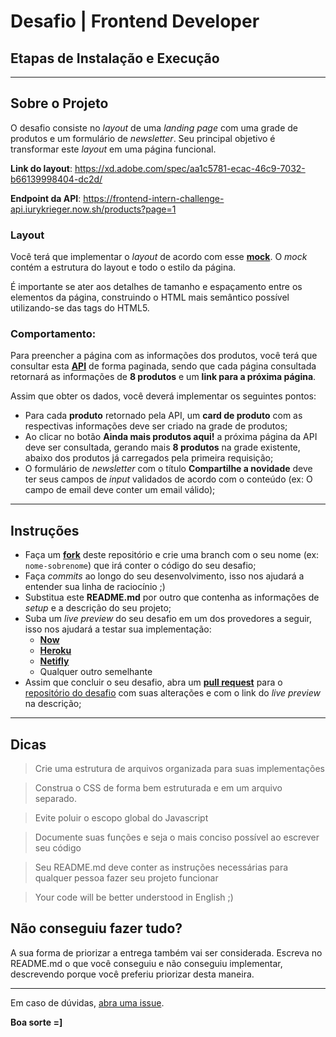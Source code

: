 # Desafio | Frontend Developer

## Etapas de Instalação e Execução
---
## Sobre o Projeto

O desafio consiste no *layout* de uma *landing page* com uma grade de produtos e um formulário de *newsletter*. Seu principal objetivo é transformar este *layout* em uma página funcional.

**Link do layout**: https://xd.adobe.com/spec/aa1c5781-ecac-46c9-7032-b66139998404-dc2d/

**Endpoint da API**: https://frontend-intern-challenge-api.iurykrieger.now.sh/products?page=1

### Layout

Você terá que implementar o *layout* de acordo com esse **[mock](https://xd.adobe.com/spec/aa1c5781-ecac-46c9-7032-b66139998404-dc2d/)**. O *mock* contém a estrutura do layout e todo o estilo da página.

É importante se ater aos detalhes de tamanho e espaçamento entre os elementos da página, construindo o HTML mais semântico possível utilizando-se das tags do HTML5.

### Comportamento:

Para preencher a página com as informações dos produtos, você terá que consultar esta **[API](https://frontend-intern-challenge-api.iurykrieger.now.sh/products?page=1)** de forma paginada, sendo que cada página consultada retornará as informações de **8 produtos** e um **link para a próxima página**.

Assim que obter os dados, você deverá implementar os seguintes pontos:

- Para cada **produto** retornado pela API, um **card de produto** com as respectivas informações deve ser criado na grade de produtos;
- Ao clicar no botão **Ainda mais produtos aqui!** a próxima página da API deve ser consultada, gerando mais **8 produtos** na grade existente, abaixo dos produtos já carregados pela primeira requisição;
- O formulário de *newsletter* com o título **Compartilhe a novidade** deve ter seus campos de *input* validados de acordo com o conteúdo (ex: O campo de email deve conter um email válido);

---

## Instruções

- Faça um **[fork](https://help.github.com/en/articles/fork-a-repo)** deste repositório e crie uma branch com o seu nome (ex: `nome-sobrenome`) que irá conter o código do seu desafio;
- Faça *commits* ao longo do seu desenvolvimento, isso nos ajudará a entender sua linha de raciocínio ;)
- Substitua este **README.md** por outro que contenha as informações de *setup* e a descrição do seu projeto;
- Suba um *live preview* do seu desafio em um dos provedores a seguir, isso nos ajudará a testar sua implementação:
    - **[Now](https://zeit.co/now)**
    - **[Heroku](https://www.heroku.com)**
    - **[Netifly](https://www.netlify.com/)**
    - Qualquer outro semelhante
- Assim que concluir o seu desafio, abra um **[pull request](https://help.github.com/en/articles/creating-a-pull-request-from-a-fork)** para o [repositório do desafio](https://github.com/iurykrieger/frontend-developer-challenge) com suas alterações e com o link do *live preview* na descrição;

---

## Dicas

> Crie uma estrutura de arquivos organizada para suas implementações

> Construa o CSS de forma bem estruturada e em um arquivo separado.

> Evite poluir o escopo global do Javascript

> Documente suas funções e seja o mais conciso possível ao escrever seu código

> Seu README.md deve conter as instruções necessárias para qualquer pessoa fazer seu projeto funcionar

> Your code will be better understood in English ;)

## Não conseguiu fazer tudo?
A sua forma de priorizar a entrega também vai ser considerada. Escreva no README.md o que você conseguiu e não conseguiu implementar, descrevendo porque você preferiu priorizar desta maneira.

---

Em caso de dúvidas, [abra uma issue](https://github.com/chaordic/frontend-intern-challenge/issues).

**Boa sorte =]**
